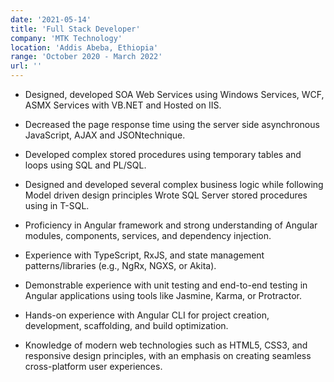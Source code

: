 ```yaml
---
date: '2021-05-14'
title: 'Full Stack Developer'
company: 'MTK Technology'
location: 'Addis Abeba, Ethiopia'
range: 'October 2020 - March 2022'
url: ''
---
```


- Designed, developed SOA Web Services using Windows Services, WCF, ASMX Services with VB.NET and Hosted on IIS.

- Decreased the page response time using the server side asynchronous JavaScript, AJAX and JSONtechnique.

- Developed complex stored procedures using temporary tables and loops using SQL and PL/SQL.

- Designed and developed several complex business logic while following Model driven design principles Wrote SQL Server stored procedures using in T-SQL.

- Proficiency in Angular framework and strong understanding of Angular modules, components, services, and dependency injection.
- Experience with TypeScript, RxJS, and state management patterns/libraries (e.g., NgRx, NGXS, or Akita).
- Demonstrable experience with unit testing and end-to-end testing in Angular applications using tools like Jasmine, Karma, or Protractor.
- Hands-on experience with Angular CLI for project creation, development, scaffolding, and build optimization.
- Knowledge of modern web technologies such as HTML5, CSS3, and responsive design principles, with an emphasis on creating seamless cross-platform user experiences.